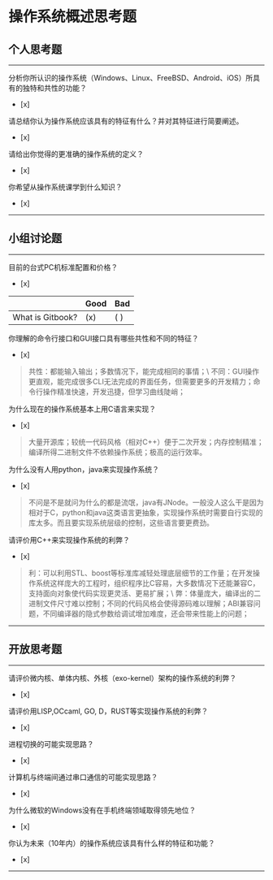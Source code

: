 # 操作系统概述思考题

## 个人思考题

---

分析你所认识的操作系统（Windows、Linux、FreeBSD、Android、iOS）所具有的独特和共性的功能？
- [x]  

>  

请总结你认为操作系统应该具有的特征有什么？并对其特征进行简要阐述。
- [x]  

>   

请给出你觉得的更准确的操作系统的定义？
- [x]  

>   

你希望从操作系统课学到什么知识？
- [x]  

>   

---

## 小组讨论题

---

目前的台式PC机标准配置和价格？
- [x]  

|                  | Good | Bad |
| ---------------- | ---- | --- |
| What is Gitbook? | (x)  | ( ) |

你理解的命令行接口和GUI接口具有哪些共性和不同的特征？
- [x]  

> 共性：都能输入输出；多数情况下，能完成相同的事情；\\
> 不同：GUI操作更直观，能完成很多CLI无法完成的界面任务，但需要更多的开发精力；命令行操作精准快速，开发迅捷，但学习曲线陡峭；

为什么现在的操作系统基本上用C语言来实现？
- [x]  

>  大量开源库；较统一代码风格（相对C++）便于二次开发；内存控制精准；编译所得二进制文件不依赖操作系统；极高的运行效率。

为什么没有人用python，java来实现操作系统？
- [x]  

>  不问是不是就问为什么的都是流氓，java有JNode。一般没人这么干是因为相对于C，python和java这类语言更抽象，实现操作系统时需要自行实现的库太多。而且要实现系统层级的控制，这些语言要更费劲。

请评价用C++来实现操作系统的利弊？
- [x]  

>  利：可以利用STL、boost等标准库减轻处理底层细节的工作量；在开发操作系统这样庞大的工程时，组织程序比C容易，大多数情况下还能兼容C，支持面向对象使代码实现更灵活、更易扩展；\\
>  弊：体量庞大，编译出的二进制文件尺寸难以控制；不同的代码风格会使得源码难以理解；ABI兼容问题，不同编译器的隐式参数给调试增加难度，还会带来性能上的问题；

---

## 开放思考题

---

请评价微内核、单体内核、外核（exo-kernel）架构的操作系统的利弊？
- [x]  

>  

请评价用LISP,OCcaml, GO, D，RUST等实现操作系统的利弊？
- [x]  

>  

进程切换的可能实现思路？
- [x]  

>  

计算机与终端间通过串口通信的可能实现思路？
- [x]  

>  

为什么微软的Windows没有在手机终端领域取得领先地位？
- [x]  

>  

你认为未来（10年内）的操作系统应该具有什么样的特征和功能？
- [x]  

>  

---
